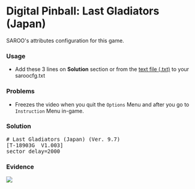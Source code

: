 # Digital Pinball: Last Gladiators (Japan)

SAROO's attributes configuration for this game.

### Usage

- Add these 3 lines on **Solution** section or from the [text file (.txt)](./config.txt) to your saroocfg.txt

### Problems

- Freezes the video when you quit the `Options` Menu and after you go to `Instruction` Menu in-game.

### Solution

<pre># Last Gladiators (Japan) (Ver. 9.7)
[T-18903G  V1.003]
sector_delay=2000</pre>

### Evidence

[![](https://img.youtube.com/vi/80jjlTDehb8/0.jpg)](https://youtu.be/80jjlTDehb8)
